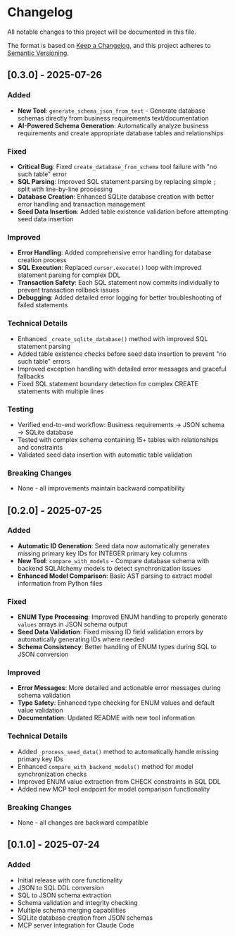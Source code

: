 # Changelog

All notable changes to this project will be documented in this file.

The format is based on [Keep a Changelog](https://keepachangelog.com/en/1.0.0/),
and this project adheres to [Semantic Versioning](https://semver.org/spec/v2.0.0.html).

## [0.3.0] - 2025-07-26

### Added
- **New Tool**: `generate_schema_json_from_text` - Generate database schemas directly from business requirements text/documentation
- **AI-Powered Schema Generation**: Automatically analyze business requirements and create appropriate database tables and relationships

### Fixed
- **Critical Bug**: Fixed `create_database_from_schema` tool failure with "no such table" error
- **SQL Parsing**: Improved SQL statement parsing by replacing simple `;` split with line-by-line processing
- **Database Creation**: Enhanced SQLite database creation with better error handling and transaction management
- **Seed Data Insertion**: Added table existence validation before attempting seed data insertion

### Improved
- **Error Handling**: Added comprehensive error handling for database creation process
- **SQL Execution**: Replaced `cursor.execute()` loop with improved statement parsing for complex DDL
- **Transaction Safety**: Each SQL statement now commits individually to prevent transaction rollback issues
- **Debugging**: Added detailed error logging for better troubleshooting of failed statements

### Technical Details
- Enhanced `_create_sqlite_database()` method with improved SQL statement parsing
- Added table existence checks before seed data insertion to prevent "no such table" errors
- Improved exception handling with detailed error messages and graceful fallbacks
- Fixed SQL statement boundary detection for complex CREATE statements with multiple lines

### Testing
- Verified end-to-end workflow: Business requirements → JSON schema → SQLite database
- Tested with complex schema containing 15+ tables with relationships and constraints
- Validated seed data insertion with automatic table validation

### Breaking Changes
- None - all improvements maintain backward compatibility

## [0.2.0] - 2025-07-25

### Added
- **Automatic ID Generation**: Seed data now automatically generates missing primary key IDs for INTEGER primary key columns
- **New Tool**: `compare_with_models` - Compare database schema with backend SQLAlchemy models to detect synchronization issues
- **Enhanced Model Comparison**: Basic AST parsing to extract model information from Python files

### Fixed 
- **ENUM Type Processing**: Improved ENUM handling to properly generate `values` arrays in JSON schema output
- **Seed Data Validation**: Fixed missing ID field validation errors by automatically generating IDs where needed
- **Schema Consistency**: Better handling of ENUM types during SQL to JSON conversion

### Improved
- **Error Messages**: More detailed and actionable error messages during schema validation
- **Type Safety**: Enhanced type checking for ENUM values and default value validation
- **Documentation**: Updated README with new tool information

### Technical Details
- Added `_process_seed_data()` method to automatically handle missing primary key IDs
- Enhanced `compare_with_backend_models()` method for model synchronization checks
- Improved ENUM value extraction from CHECK constraints in SQL DDL
- Added new MCP tool endpoint for model comparison functionality

### Breaking Changes
- None - all changes are backward compatible

## [0.1.0] - 2025-07-24

### Added
- Initial release with core functionality
- JSON to SQL DDL conversion
- SQL to JSON schema extraction  
- Schema validation and integrity checking
- Multiple schema merging capabilities
- SQLite database creation from JSON schemas
- MCP server integration for Claude Code